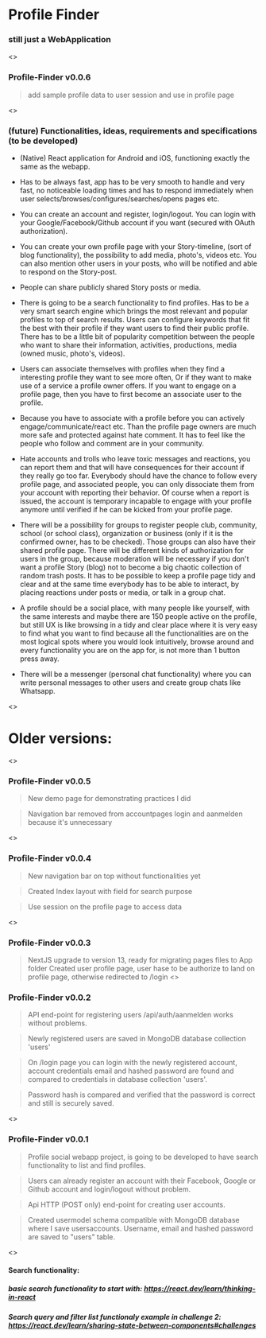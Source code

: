 # Profile Finder 

### still just a WebApplication

<>
### Profile-Finder v0.0.6

> add sample profile data to user session and use in profile page

<>

###  (future) Functionalities, ideas, requirements and specifications (to be developed)
- (Native) React application for Android and iOS, functioning exactly the same as the webapp.

- Has to be always fast, app has to be very smooth to handle and very fast, no noticeable loading times and has to respond immediately when user selects/browses/configures/searches/opens pages etc.

- You can create an account and register, login/logout. You can login with your Google/Facebook/Github account if you want (secured with OAuth authorization).
  
- You can create your own profile page with your Story-timeline, (sort of blog functionality), the possibility to add media, photo's, videos etc. You can also mention other users in your posts, who will be notified and able to respond on the Story-post. 

- People can share publicly shared Story posts or media.
  
- There is going to be a search functionality to find profiles. Has to be a very smart search engine which brings the most relevant and popular profiles to top of search results. Users can configure keywords that fit the best with their profile if they want users to find their public profile. There has to be a little bit of popularity competition between the people who want to share their information, activities, productions, media (owned music, photo's, videos). 

- Users can associate themselves with profiles when they find a interesting profile they want to see more often, Or if they want to make use of a service a profile owner offers. If you want to engage on a profile page, then you have to first become an associate user to the profile. 

- Because you have to associate with a profile before you can actively engage/communicate/react etc. Than the profile page owners are much more safe and protected against hate comment. It has to feel like the people who follow and comment are in your community. 

- Hate accounts and trolls who leave toxic messages and reactions, you can report them and that will have consequences for their account if they really go too far. Everybody should have the chance to follow every profile page, and associated people, you can only dissociate them from your account with reporting their behavior. Of course when a report is issued, the account is temporary incapable to engage with your profile anymore until verified if he can be kicked from your profile page.

- There will be a possibility for groups to register people club, community, school (or school class), organization or business (only if it is the confirmed owner, has to be checked). Those groups can also have their shared profile page.
There will be different kinds of authorization for users in the group, because moderation will be necessary if you don't want a profile Story (blog) not to become a big chaotic collection of random trash posts. It has to be possible to keep a profile page tidy and clear and at the same time everybody has to be able to interact, by placing reactions under posts or media, or talk in a group chat. 

- A profile should be a social place, with many people like yourself, with the same interests and maybe there are 150 people active on the profile, but still UX is like browsing in a tidy and clear place where it is very easy to find what you want to find because all the functionalities are on the most logical spots where you would look intuitively, browse around and every functionality you are on the app for, is not more than 1 button press away.

- There will be a messenger (personal chat functionality) where you can write personal messages to other users and create group chats like Whatsapp.

<>


# Older versions:
<>

### Profile-Finder v0.0.5

> New demo page for demonstrating practices I did

> Navigation bar removed from accountpages login and aanmelden because it's unnecessary

<>

### Profile-Finder v0.0.4

> New navigation bar on top without functionalities yet

> Created Index layout with field for search purpose

> Use session on the profile page to access data

<>

### Profile-Finder v0.0.3

> NextJS upgrade to version 13, ready for migrating pages files to App folder
> Created user profile page, user hase to be authorize to land on profile page, otherwise redirected to /login
<>

### Profile-Finder v0.0.2
  
> API end-point for registering users /api/auth/aanmelden works without problems.  
  
> Newly registered users are saved in MongoDB database collection 'users'  
  
> On /login page you can login with the newly registered account, account credentials email and hashed password are found and compared to credentials in database collection 'users'.  
  
>Password hash is compared and verified that the password is correct and still is securely saved.  



<>
### Profile-Finder v0.0.1

> Profile social webapp project, is going to be developed to have search functionality to list and find profiles.   
  
> Users can already register an account with their Facebook, Google or Github account and login/logout without problem.     
  
> Api HTTP (POST only) end-point for creating user accounts.  
   
> Created usermodel schema compatible with MongoDB database where I save usersaccounts. Username, email and hashed password are saved to "users" table.  

<>

#### Search functionality:
##### **basic search functionality to start with**: https://react.dev/learn/thinking-in-react  
  
##### **Search query and filter list functionaly example in challenge 2**: https://react.dev/learn/sharing-state-between-components#challenges